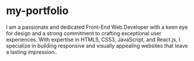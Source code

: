 # my-portfolio
I am a passionate and dedicated Front-End Web Developer with a keen eye for design and a strong commitment to crafting exceptional user experiences. With expertise in HTML5, CSS3, JavaScript, and React.js, I specialize in building responsive and visually appealing websites that leave a lasting impression..

